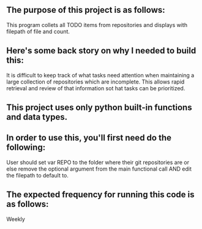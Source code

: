 ## The purpose of this project is as follows:
This program collets all TODO items from repositories and displays with filepath of file and count. 
## Here's some back story on why I needed to build this:
It is difficult to keep track of what tasks need attention when maintaining a large collection of repositories which are incomplete. This allows rapid retrieval and review of that information sot hat tasks can be prioritized. 
## This project uses only python built-in functions and data types.


## In order to use this, you'll first need do the following:
User should set var REPO to the folder where their git repositories are or else remove the optional argument from the main functional call AND edit the filepath to default to.
## The expected frequency for running this code is as follows:
Weekly
